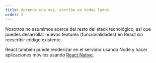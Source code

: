 ```yaml
---
title: Aprende una vez, escribe en todos lados
order: 2
---
```


Nosotros no asumimos acerca del resto del stack tecnológico, así que puedes desarrollar nuevos features (funcionalidades) en React sin reescribir código existente.

React también puede renderizar en el servidor usando Node y hacer aplicaciones móviles usando [React Native](https://facebook.github.io/react-native/).
